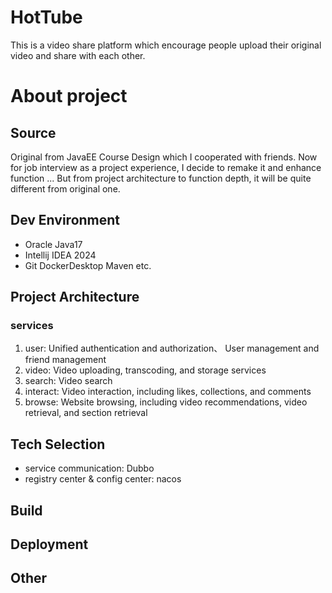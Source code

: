 # HotTube

This is a video share platform which encourage people upload their original video and share with each other.

# About project

## Source

Original from JavaEE Course Design which I cooperated with friends.
Now for job interview as a project experience, I decide to remake it and enhance function ...
But from project architecture to function depth, it will be quite different from original one.

## Dev Environment

- Oracle Java17
- Intellij IDEA 2024
- Git DockerDesktop Maven etc.

## Project Architecture

### services

1. user: Unified authentication and authorization、 User management and friend management
2. video: Video uploading, transcoding, and storage services
3. search: Video search
4. interact: Video interaction, including likes, collections, and comments
5. browse: Website browsing, including video recommendations, video retrieval, and section retrieval

## Tech Selection

- service communication: Dubbo
- registry center & config center: nacos

## Build

## Deployment

## Other
